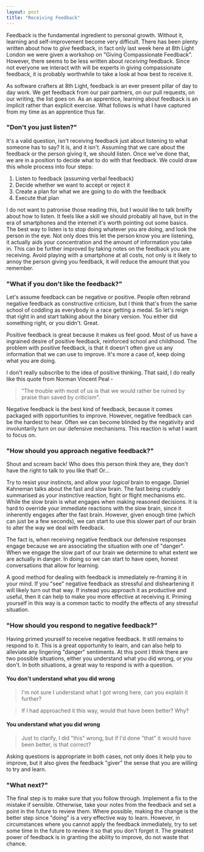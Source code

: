 ```yaml
---
layout: post
title: "Receiving Feedback"
---
```


Feedback is the fundamental ingredient to personal growth. Without it, learning
and self-improvement become very difficult. There has been plenty written about
how to *give* feedback, in fact only last week here at 8th Light London we were
given a workshop on "Giving Compassionate Feedback". However, there seems to be
less written about *receiving* feedback. Since not everyone we interact with
will be experts in giving compassionate feedback, it is probably worthwhile to
take a look at how best to receive it.

As software crafters at 8th Light, feedback is an ever present pillar of day to
day work. We get feedback from our pair partners, on our pull requests, on our
writing, the list goes on. As an apprentice, learning about feedback is an
implicit rather than explicit exercise. What follows is what I have captured
from my time as an apprentice thus far.

### "Don't you just listen?"

It's a valid question, isn't receiving feedback just about listening to what
someone has to say? It is, and it isn't. Assuming that we care about the
feedback or the person giving it, we should listen. Once we've done that, we
are in a position to decide what to do with that feedback. We could draw this
whole process into four steps:

1. Listen to feedback (assuming verbal feedback)
2. Decide whether we want to accept or reject it
3. Create a plan for what we are going to do with the feedback
4. Execute that plan

I do not want to patronise those reading this, but I would like to talk breifly
about how to listen. It feels like a skill we should probably all have, but in
the era of smartphones and the internet it's worth pointing out some basics.
The best way to listen is to stop doing whatever you are doing, and look the
person in the eye. Not only does this let the person know you are listening, it
actually aids your concentration and the amount of information you take in.
This can be further improved by taking notes on the feedback you are receiving.
Avoid playing with a smartphone at all costs, not only is it likely to annoy
the person giving you feedback, it will reduce the amount that you remember.

### "What if you don't like the feedback?"

Let's assume feedback can be negative or positive. People often rebrand
negative feedback as constructive criticism, but I think that's from the same
school of coddling as everybody in a race getting a medal. So let's reign that
right in and start talking about the binary version. You either did something
right, or you didn't. Great.

Positive feedback is great because it makes us feel good. Most of us have
a ingrained desire of positive feedback, reinforced school and childhood. The
problem with positive feedback, is that it doesn't often give us any
information that we can use to improve. It's more a case of, keep doing what
you are doing.

I don't really subscribe to the idea of positive thinking. That said, I do
really like this quote from Norman Vincent Peal -

> "The trouble with most of us is that we would rather be ruined by praise than
> saved by criticism".

Negative feedback is the best kind of feedback, because it comes packaged with
opportunities to improve. However, negative feedback can be the hardest to
hear. Often we can become blinded by the negativity and involuntarily turn on
our defensive mechanisms. This reaction is what I want to focus on.

### "How should you approach negative feedback?"

Shout and scream back! Who does this person think they are, they don't have the
right to talk to you like that! Or...

Try to resist your instincts, and allow your *logical* brain to engage. Daniel
Kahneman talks about the fast and slow brain. The fast being crudely
summarised as your instinctive reaction, fight or flight mechanisms etc. While
the slow brain is what engages when making reasoned decisions. It is hard to
override your immediate reactions with the slow brain, since it inherently
engages after the fast brain. However, given enough time (which can just be
a few seconds), we can start to use this slower part of our brain to alter the
way we deal with feedback.

The fact is, when receiving negative feedback our defensive responses engage
because we are associating the situation with one of "danger". When we engage
the slow part of our brain we determine to what extent we are actually in
danger. In doing so we can start to have open, honest conversations that allow
for learning.

A good method for dealing with feedback is immediately re-framing it in your
mind. If you "see" negative feedback as stressful and disheartening it will
likely turn out that way. If instead you approach it as productive
and useful, then it can help to make you more effective at receiving it.
Priming yourself in this way is a common tactic to modify the effects of any
stressful situation.

### "How should you respond to negative feedback?"

Having primed yourself to receive negative feedback. It still remains to
respond to it. This is a great opportunity to learn, and can also help to
alleviate any lingering "danger" sentiments. At this point I think there are
two possible situations, either you understand what you did wrong, or you
don't. In both situations, a great way to respond is with a question.

#### You don't understand what you did wrong

> I'm not sure I understand what I got wrong here, can you explain it further?

> If I had approached it this way, would that have been better? Why?


#### You understand what you did wrong

> Just to clarify, I did "this" wrong, but if I'd done "that" it would have
> been better, is that correct?

Asking questions is appropriate in both cases, not only does it help you to
improve, but it also gives the feedback "giver" the sense that you are willing
to try and learn.


### "What next?"

The final step is to make sure that you follow through. Implement a fix to the
mistake if sensible. Otherwise, take your notes from the feedback and set
a point in the future to review them. Where possible, making the change is the
better step since "doing" is a very effective way to learn. However, in
circumstances where you cannot apply the feedback immediately, try to set some
time in the future to review it so that you don't forget it. The greatest power
of feedback is in granting the ability to improve, do not waste that chance.


